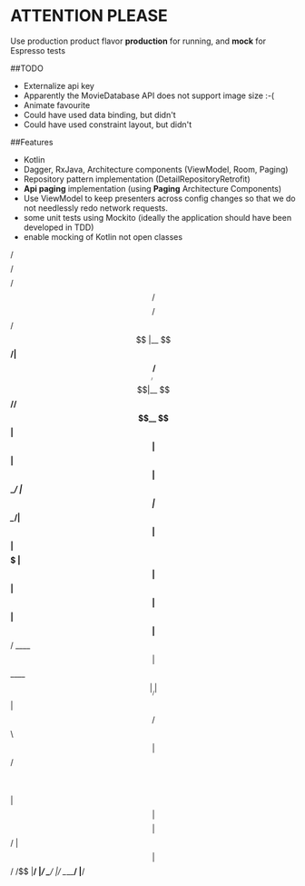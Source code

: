 # ATTENTION PLEASE
Use production product flavor **production** for running, and **mock** for Espresso tests  

##TODO
- Externalize api key
- Apparently the MovieDatabase API does not support image size :-(
- Animate favourite
- Could have used data binding, but didn't
- Could have used constraint layout, but didn't

##Features
- Kotlin
- Dagger, RxJava, Architecture components (ViewModel, Room, Paging)
- Repository pattern implementation (DetailRepositoryRetrofit)
- **Api paging** implementation (using **Paging** Architecture Components)
- Use ViewModel to keep presenters across config changes so that we do not needlessly redo
network requests.
- some unit tests using Mockito (ideally the application should have been developed in TDD)
- enable mocking of Kotlin not open classes 

 /$$$$$$$$ /$$$$$$$$  /$$$$$$  /$$$$$$$$ /$$$$$$  /$$
|__  $$__/| $$_____/ /$$__  $$|__  $$__//$$__  $$| $$
   | $$   | $$      | $$  \__/   | $$  | $$  \__/| $$
   | $$   | $$$$$   |  $$$$$$    | $$  |  $$$$$$ | $$
   | $$   | $$__/    \____  $$   | $$   \____  $$|__/
   | $$   | $$       /$$  \ $$   | $$   /$$  \ $$    
   | $$   | $$$$$$$$|  $$$$$$/   | $$  |  $$$$$$/ /$$
   |__/   |________/ \______/    |__/   \______/ |__/
                                                     
                                                     
                                                     